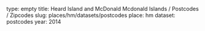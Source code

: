 type: empty
title: Heard Island and McDonald Mcdonald Islands / Postcodes / Zipcodes
slug: places/hm/datasets/postcodes
place: hm
dataset: postcodes
year: 2014
